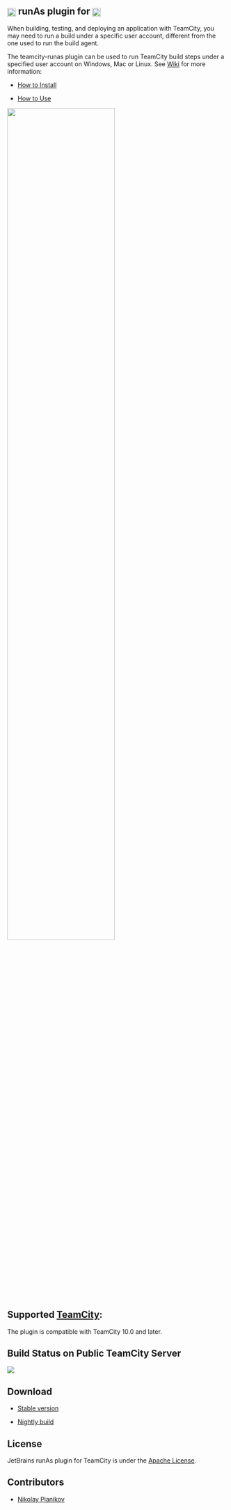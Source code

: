 ## [<img src="http://jb.gg/badges/official.svg" height="20" align="center"/>](https://confluence.jetbrains.com/display/ALL/JetBrains+on+GitHub) runAs plugin for [<img src="https://cdn.worldvectorlogo.com/logos/teamcity.svg" height="20" align="center"/>](https://www.jetbrains.com/teamcity/)

When building, testing, and deploying an application with TeamCity, you may need to run a build under a specific user account, different from the one used to run the build agent.

The teamcity-runas plugin can be used to run TeamCity build steps under a specified user account on Windows, Mac or Linux. See [Wiki](https://github.com/JetBrains/teamcity-runas-plugin/wiki) for more information:

* [How to Install](https://github.com/JetBrains/teamcity-runas-plugin/wiki/How-to-install)

* [How to Use](https://github.com/JetBrains/teamcity-runas-plugin/wiki/How-to-use)

<img src="https://github.com/JetBrains/teamcity-runas-plugin/blob/master/docs/RunAs.png" width="70%" height="70%"/>

## Supported [TeamCity](https://www.jetbrains.com/teamcity/):

The plugin is compatible with TeamCity 10.0 and later.

## Build Status on Public TeamCity Server

[<img src="http://teamcity.jetbrains.com/app/rest/builds/buildType:(id:TeamCityPluginsByJetBrains_TeamCityRunAs_Plugin)/statusIcon.svg"/>](http://teamcity.jetbrains.com/viewType.html?buildTypeId=TeamCityPluginsByJetBrains_TeamCityRunAs_Plugin&guest=1)

## Download

* [Stable version](https://teamcity.jetbrains.com/guestAuth/app/rest/builds/buildType:TeamCityPluginsByJetBrains_TeamCityRunAs_Plugin,pinned:true,status:SUCCESS,branch:master,tags:release/artifacts/content/runAs.zip)

* [Nightly build](https://teamcity.jetbrains.com/guestAuth/app/rest/builds/buildType:TeamCityPluginsByJetBrains_TeamCityRunAs_Plugin,status:SUCCESS,branch:master/artifacts/content/runAs.zip)

## License

JetBrains runAs plugin for TeamCity is under the [Apache License](https://github.com/JetBrains/teamcity-runas/blob/master/LICENSE).

## Contributors

- [Nikolay Pianikov](https://github.com/NikolayPianikov)
